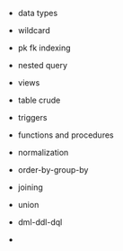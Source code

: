 - data types 
- wildcard 
- pk fk indexing 
- nested query
- views 
- table crude 
- triggers 
- functions and procedures 
- normalization 
- order-by-group-by

- joining
- union 
- dml-ddl-dql
-

